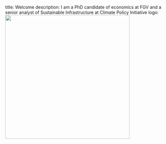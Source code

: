 title: Welcome
description: I am a PhD candidate of economics at FGV and a senior analyst of Sustainable Infrastructure at Climate Policy Initiative
logo: <img src="./assets/imgs/It_is_me.png" width="400px">